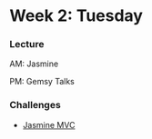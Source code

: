 # Week 2: Tuesday

### Lecture

AM: Jasmine

PM: Gemsy Talks

### Challenges

- [Jasmine MVC](../../../../jasmine-mvc-challenge)

